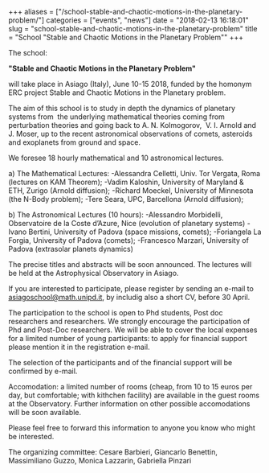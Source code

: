 +++
aliases = ["/school-stable-and-chaotic-motions-in-the-planetary-problem/"]
categories = ["events", "news"]
date = "2018-02-13 16:18:01"
slug = "school-stable-and-chaotic-motions-in-the-planetary-problem"
title = "School \"Stable and Chaotic Motions in the Planetary Problem\""
+++

The school:

**"Stable and Chaotic Motions in the Planetary Problem"**

will take place in Asiago (Italy), <span class="aBn" tabindex="0"
term="goog_568468149"><span class="aQJ">June 10-15 2018</span></span>,
funded by the homonym ERC project Stable and Chaotic Motions in the
Planetary problem.

The aim of this school is to study in depth the dynamics of planetary
systems from  the underlying mathematical theories coming from
perturbation theories and going back to A. N. Kolmogorov,  V. I. Arnold
and J. Moser, up to the recent astronomical observations of comets,
asteroids and exoplanets from ground and space.

We foresee 18 hourly mathematical and 10 astronomical lectures.

a\) The Mathematical Lectures: -Alessandra Celletti, Univ. Tor Vergata,
Roma (lectures on KAM Theorem); -Vadim Kaloshin, University of Maryland
& ETH, Zurigo (Arnold diffusion); -Richard Moeckel, University of
Minnesota (the N-Body problem); -Tere Seara, UPC, Barcellona (Arnold
diffusion);

b\) The Astronomical Lectures (10 hours): -Alessandro Morbidelli,
Observatoire de la Coste d’Azure, Nice (evolution of planetary systems)
-Ivano Bertini, University of Padova (space missions, comets);
-Foriangela La Forgia, University of Padova (comets); -Francesco
Marzari, University of Padova (extrasolar planets dynamics)

The precise titles and abstracts will be soon announced. The lectures
will be held at the Astrophysical Observatory in Asiago.

If you are interested to participate, please register by sending an
e-mail to <asiagoschool@math.unipd.it>, by includig also a short CV,
before <span class="aBn" tabindex="0" term="goog_568468150"><span
class="aQJ">30 April</span></span>.

The participation to the school is open to Phd students, Post doc
researchers and researchers. We strongly encourage the participation of
Phd and Post-Doc researchers. We will be able to cover the local
expenses for a limited number of young participants: to apply for
financial support please mention it in the registration e-mail.

The selection of the participants and of the financial support will be
confirmed by e-mail.

Accomodation: a limited number of rooms (cheap, from 10 to 15 euros per
day, but comfortable; with kithchen facility) are available in the guest
rooms at the Observatory. Further information on other possible
accomodations will be soon available.

Please feel free to forward this information to anyone you know who
might be interested.

The organizing committee: Cesare Barbieri, Giancarlo Benettin,
Massimiliano Guzzo, Monica Lazzarin, Gabriella Pinzari
